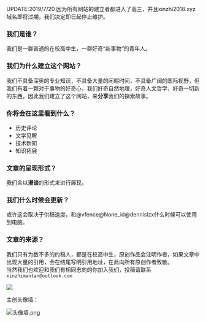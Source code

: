 UPDATE:2019/7/20 因为所有网站的建立者都进入了高三，并且xinzhi2018.xyz域名即将过期，我们决定即日起停止维护。
### 我们是谁？

我们是一群普通的在校高中生，一群好奇“新事物”的青年人。

### 我们为什么建立这个网站？  

我们不具备深奥的专业知识，不具备大量的闲暇时间，不具备广阔的国际视野，但我们有着一颗对于事物的好奇心，我们好奇自然地理，好奇人文哲学，好奇一切新的东西，因此我们建立了这个网站，来**分享**我们的探索故事。

### 你将会在这里看到什么？

-   历史评论
-   文学见解
-   技术新知
-   知识拓展  

### 文章的呈现形式？  

我们会以**漫谈**的形式来进行展现。

### 我们什么时候会更新？

或许这会取决于供稿速度，和@vfence@None_id@dennislzx什么时候可以使用到电脑。

### 文章的来源？

我们只有为数不多的约稿人，都是在校高中生，原创作品会注明作者，如果文章中出现大量的引用，会在结尾写明引用地址，在此向所有原创作者致敬。  
当然我们也欢迎和我们有相同志向的你加入我们，投稿请联系 ` xinzhimantan@outlook.com ` 

![](https://img.shields.io/github/stars/vfence/vfence.github.io.svg?style=social)

主创头像墙：

![头像墙.png](https://i.loli.net/2019/04/13/5cb17a2acf39d.png)
